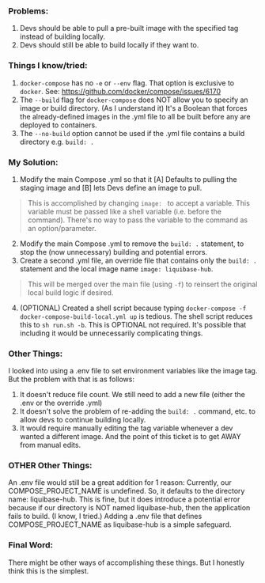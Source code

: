 ### Problems:
1. Devs should be able to pull a pre-built image with the specified tag instead of building locally.
2. Devs should still be able to build locally if they want to.

### Things I know/tried:
1. `docker-compose` has no `-e` or `--env` flag. That option is exclusive to `docker`. See: https://github.com/docker/compose/issues/6170
2. The `--build` flag for `docker-compose` does NOT allow you to specify an image or build directory. (As I understand it) It's a Boolean that forces the already-defined images in the .yml file to all be built before any are deployed to containers.
3. The `--no-build` option cannot be used if the .yml file contains a build directory e.g. `build: .`

### My Solution:
1. Modify the main Compose .yml so that it [A] Defaults to pulling the staging image and [B] lets Devs define an image to pull.
> This is accomplished by changing `image: ` to accept a variable. This variable must be passed like a shell variable (i.e. before the command). There's no way to pass the variable to the command as an option/parameter.
2. Modify the main Compose .yml to remove the `build: .` statement, to stop the (now unnecessary) building and potential errors.
3. Create a second .yml file, an override file that contains only the `build: .` statement and the local image name `image: liquibase-hub`.
> This will be merged over the main file (using `-f`) to reinsert the original local build logic if desired.
4. (OPTIONAL) Created a shell script because typing `docker-compose -f docker-compose-build-local.yml up` is tedious. The shell script reduces this to `sh run.sh -b`. This is OPTIONAL not required. It's possible that including it would be unnecessarily complicating things.

### Other Things:
I looked into using a .env file to set environment variables like the image tag. But the problem with that is as follows:
1. It doesn't reduce file count. We still need to add a new file (either the .env or the override .yml)
2. It doesn't solve the problem of re-adding the `build: .` command, etc. to allow devs to continue building locally.
3. It would require manually editing the tag variable whenever a dev wanted a different image. And the point of this ticket is to get AWAY from manual edits.

### OTHER Other Things:
An .env file would still be a great addition for 1 reason: Currently, our COMPOSE_PROJECT_NAME is undefined. So, it defaults to the directory name: liquibase-hub.
This is fine, but it does introduce a potential error because if our directory is NOT named liquibase-hub, then the application fails to build. (I know, I tried.) Adding a .env file that defines COMPOSE_PROJECT_NAME as liquibase-hub is a simple safeguard.

### Final Word:
There might be other ways of accomplishing these things. But I honestly think this is the simplest.

